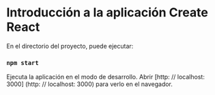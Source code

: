 # Introducción a la aplicación Create React

En el directorio del proyecto, puede ejecutar:

### `npm start`

Ejecuta la aplicación en el modo de desarrollo.
Abrir [http: // localhost: 3000] (http: // localhost: 3000) para verlo en el navegador.
